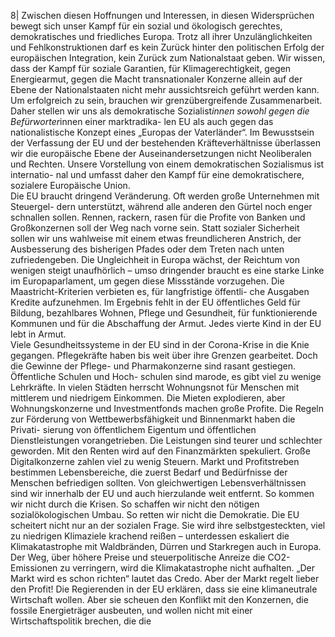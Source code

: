 8| 
Zwischen diesen Hoffnungen und Interessen, in diesen Widersprüchen bewegt sich 
unser Kampf für ein sozial und ökologisch gerechtes, demokratisches und friedliches 
Europa. 
Trotz all ihrer Unzulänglichkeiten und Fehlkonstruktionen darf es kein Zurück hinter 
den politischen Erfolg der europäischen Integration, kein Zurück zum Nationalstaat 
geben. Wir wissen, dass der Kampf für soziale Garantien, für Klimagerechtigkeit, gegen 
Energiearmut, gegen die Macht transnationaler Konzerne allein auf der Ebene der 
Nationalstaaten nicht mehr aussichtsreich geführt werden kann. Um erfolgreich zu 
sein, brauchen wir grenzübergreifende Zusammenarbeit. Daher stellen wir uns als 
demokratische Sozialist*innen sowohl gegen die Befürworter*innen einer marktradika-
len EU als auch gegen das nationalistische Konzept eines „Europas der Vaterländer“. 
Im Bewusstsein der Verfassung der EU und der bestehenden Kräfteverhältnisse 
überlassen wir die europäische Ebene der Auseinandersetzungen nicht Neoliberalen 
und Rechten. Unsere Vorstellung von einem demokratischen Sozialismus ist internatio-
nal und umfasst daher den Kampf für eine demokratischere, sozialere Europäische 
Union.  
Die EU braucht dringend Veränderung. Oft werden große Unternehmen mit Steuergel-
dern unterstützt, während alle anderen den Gürtel noch enger schnallen sollen. 
Rennen, rackern, rasen für die Profite von Banken und Großkonzernen soll der Weg 
nach vorne sein. Statt sozialer Sicherheit sollen wir uns wahlweise mit einem etwas 
freundlicheren Anstrich, der Ausbesserung des bisherigen Pfades oder dem Treten 
nach unten zufriedengeben. 
Die Ungleichheit in Europa wächst, der Reichtum von wenigen steigt unaufhörlich – 
umso dringender braucht es eine starke Linke im Europaparlament, um gegen diese 
Missstände vorzugehen. Die Maastricht-Kriterien verbieten es, für langfristige öffentli-
che Ausgaben Kredite aufzunehmen. Im Ergebnis fehlt in der EU öffentliches Geld für 
Bildung, bezahlbares Wohnen, Pflege und Gesundheit, für funktionierende Kommunen 
und für die Abschaffung der Armut. Jedes vierte Kind in der EU lebt in Armut.  
Viele Gesundheitssysteme in der EU sind in der Corona-Krise in die Knie gegangen. 
Pflegekräfte haben bis weit über ihre Grenzen gearbeitet. Doch die Gewinne der 
Pflege- und Pharmakonzerne sind rasant gestiegen. Öffentliche Schulen und Hoch-
schulen sind marode, es gibt viel zu wenige Lehrkräfte. In vielen Städten herrscht 
Wohnungsnot für Menschen mit mittlerem und niedrigem Einkommen. Die Mieten 
explodieren, aber Wohnungskonzerne und Investmentfonds machen große Profite. Die 
Regeln zur Förderung von Wettbewerbsfähigkeit und Binnenmarkt haben die Privati-
sierung von öffentlichem Eigentum und öffentlichen Dienstleistungen vorangetrieben. 
Die Leistungen sind teurer und schlechter geworden. Mit den Renten wird auf den 
Finanzmärkten spekuliert. Große Digitalkonzerne zahlen viel zu wenig Steuern. Markt 
und Profitstreben bestimmen Lebensbereiche, die zuerst Bedarf und Bedürfnisse der 
Menschen befriedigen sollten. Von gleichwertigen Lebensverhältnissen sind wir 
innerhalb der EU und auch hierzulande weit entfernt. So kommen wir nicht durch die 
Krisen. So schaffen wir nicht den nötigen sozialökologischen Umbau. So retten wir 
nicht die Demokratie. 
Die EU scheitert nicht nur an der sozialen Frage. Sie wird ihre selbstgesteckten, viel zu 
niedrigen Klimaziele krachend reißen – unterdessen eskaliert die Klimakatastrophe mit 
Waldbränden, Dürren und Starkregen auch in Europa. Der Weg, über höhere Preise und 
steuerpolitische Anreize die CO2-Emissionen zu verringern, wird die Klimakatastrophe 
nicht aufhalten. „Der Markt wird es schon richten“ lautet das Credo. Aber der Markt 
regelt lieber den Profit! Die Regierenden in der EU erklären, dass sie eine klimaneutrale 
Wirtschaft wollen. Aber sie scheuen den Konflikt mit den Konzernen, die fossile 
Energieträger ausbeuten, und wollen nicht mit einer Wirtschaftspolitik brechen, die die 
